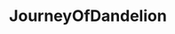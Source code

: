 ---
permalink: /JourneyOfDandelion/
author_profile: true
layout: single
toc: true
title: JourneyOfDandelion
---